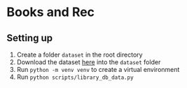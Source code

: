 # Books and Rec

## Setting up
1. Create a folder `dataset` in the root directory
1. Download the dataset [here](https://www.kaggle.com/datasets/jealousleopard/goodreadsbooks/) into the `dataset` folder
1. Run `python -m venv venv` to create a virtual environment
1. Run `python scripts/library_db_data.py`
